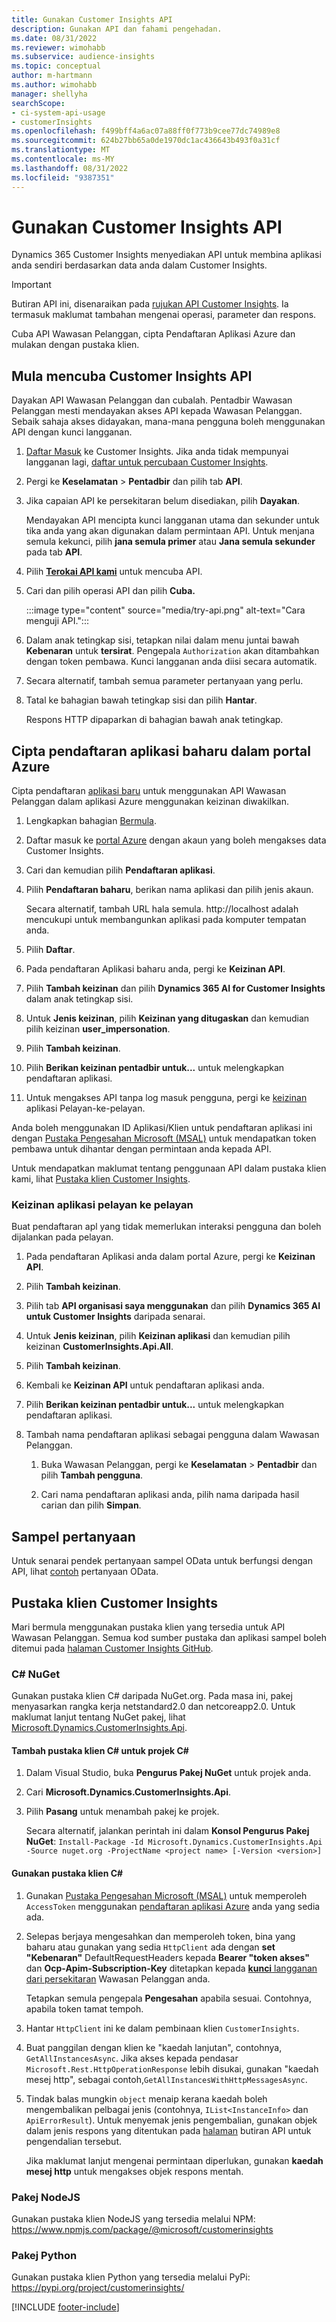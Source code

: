 ```yaml
---
title: Gunakan Customer Insights API
description: Gunakan API dan fahami pengehadan.
ms.date: 08/31/2022
ms.reviewer: wimohabb
ms.subservice: audience-insights
ms.topic: conceptual
author: m-hartmann
ms.author: wimohabb
manager: shellyha
searchScope:
- ci-system-api-usage
- customerInsights
ms.openlocfilehash: f499bff4a6ac07a88ff0f773b9cee77dc74989e8
ms.sourcegitcommit: 624b27bb65a0de1970dc1ac436643b493f0a31cf
ms.translationtype: MT
ms.contentlocale: ms-MY
ms.lasthandoff: 08/31/2022
ms.locfileid: "9387351"
---
```

# <a name="work-with-customer-insights-apis"></a>Gunakan Customer Insights API

Dynamics 365 Customer Insights menyediakan API untuk membina aplikasi anda sendiri berdasarkan data anda dalam Customer Insights.

> [!IMPORTANT]
> Butiran API ini, disenaraikan pada [rujukan API Customer Insights](https://developer.ci.ai.dynamics.com/api-details#api=CustomerInsights). Ia termasuk maklumat tambahan mengenai operasi, parameter dan respons.

Cuba API Wawasan Pelanggan, cipta Pendaftaran Aplikasi Azure dan mulakan dengan pustaka klien.

## <a name="get-started-trying-the-customer-insights-apis"></a>Mula mencuba Customer Insights API

Dayakan API Wawasan Pelanggan dan cubalah. Pentadbir Wawasan Pelanggan mesti mendayakan akses API kepada Wawasan Pelanggan. Sebaik sahaja akses didayakan, mana-mana pengguna boleh menggunakan API dengan kunci langganan.

1. [Daftar Masuk](https://home.ci.ai.dynamics.com) ke Customer Insights. Jika anda tidak mempunyai langganan lagi, [daftar untuk percubaan Customer Insights](https://aka.ms/tryci).

1. Pergi ke **Keselamatan** > **Pentadbir** dan pilih tab **API**.

1. Jika capaian API ke persekitaran belum disediakan, pilih **Dayakan**.

   Mendayakan API mencipta kunci langganan utama dan sekunder untuk tika anda yang akan digunakan dalam permintaan API. Untuk menjana semula kekunci, pilih **jana semula primer** atau **Jana semula sekunder** pada tab **API**.

1. Pilih [**Terokai API kami**](https://developer.ci.ai.dynamics.com/api-details#api=CustomerInsights&operation=Get-all-instances) untuk mencuba API.

1. Cari dan pilih operasi API dan pilih **Cuba.**

   :::image type="content" source="media/try-api.png" alt-text="Cara menguji API.":::

1. Dalam anak tetingkap sisi, tetapkan nilai dalam menu juntai bawah **Kebenaran** untuk **tersirat**. Pengepala `Authorization` akan ditambahkan dengan token pembawa. Kunci langganan anda diisi secara automatik.
  
1. Secara alternatif, tambah semua parameter pertanyaan yang perlu.

1. Tatal ke bahagian bawah tetingkap sisi dan pilih **Hantar**.

   Respons HTTP dipaparkan di bahagian bawah anak tetingkap.

## <a name="create-a-new-app-registration-in-the-azure-portal"></a>Cipta pendaftaran aplikasi baharu dalam portal Azure

Cipta pendaftaran [aplikasi baru](/graph/auth-register-app-v2) untuk menggunakan API Wawasan Pelanggan dalam aplikasi Azure menggunakan keizinan diwakilkan.

1. Lengkapkan bahagian [Bermula](#get-started-trying-the-customer-insights-apis).

1. Daftar masuk ke [portal Azure](https://portal.azure.com) dengan akaun yang boleh mengakses data Customer Insights.

1. Cari dan kemudian pilih **Pendaftaran aplikasi**.

1. Pilih **Pendaftaran baharu**, berikan nama aplikasi dan pilih jenis akaun.

   Secara alternatif, tambah URL hala semula. http://localhost adalah mencukupi untuk membangunkan aplikasi pada komputer tempatan anda.

1. Pilih **Daftar**.

1. Pada pendaftaran Aplikasi baharu anda, pergi ke **Keizinan API**.

1. Pilih **Tambah keizinan** dan pilih **Dynamics 365 AI for Customer Insights** dalam anak tetingkap sisi.

1. Untuk **Jenis keizinan**, pilih **Keizinan yang ditugaskan** dan kemudian pilih keizinan **user_impersonation**.

1. Pilih **Tambah keizinan**.

1. Pilih **Berikan keizinan pentadbir untuk...** untuk melengkapkan pendaftaran aplikasi.

1. Untuk mengakses API tanpa log masuk pengguna, pergi ke [keizinan](#server-to-server-application-permissions) aplikasi Pelayan-ke-pelayan.

Anda boleh menggunakan ID Aplikasi/Klien untuk pendaftaran aplikasi ini dengan [Pustaka Pengesahan Microsoft (MSAL)](/azure/active-directory/develop/msal-overview) untuk mendapatkan token pembawa untuk dihantar dengan permintaan anda kepada API.

<!-- :::image type="content" source="media/grant-admin-consent.gif" alt-text="How to grant admin consent."::: -->

Untuk mendapatkan maklumat tentang penggunaan API dalam pustaka klien kami, lihat [Pustaka klien Customer Insights](#customer-insights-client-libraries).

### <a name="server-to-server-application-permissions"></a>Keizinan aplikasi pelayan ke pelayan

Buat pendaftaran apl yang tidak memerlukan interaksi pengguna dan boleh dijalankan pada pelayan.

1. Pada pendaftaran Aplikasi anda dalam portal Azure, pergi ke **Keizinan API**.

1. Pilih **Tambah keizinan**.

1. Pilih tab **API organisasi saya menggunakan** dan pilih **Dynamics 365 AI untuk Customer Insights** daripada senarai.

1. Untuk **Jenis keizinan**, pilih **Keizinan aplikasi** dan kemudian pilih keizinan **CustomerInsights.Api.All**.

1. Pilih **Tambah keizinan**.

1. Kembali ke **Keizinan API** untuk pendaftaran aplikasi anda.

1. Pilih **Berikan keizinan pentadbir untuk...** untuk melengkapkan pendaftaran aplikasi.

   <!--  :::image type="content" source="media/grant-admin-consent.gif" alt-text="How to grant admin consent."::: -->

1. Tambah nama pendaftaran aplikasi sebagai pengguna dalam Wawasan Pelanggan.

   1. Buka Wawasan Pelanggan, pergi ke **Keselamatan** > **Pentadbir** dan pilih **Tambah pengguna**.

   1. Cari nama pendaftaran aplikasi anda, pilih nama daripada hasil carian dan pilih **Simpan**.

## <a name="sample-queries"></a>Sampel pertanyaan

Untuk senarai pendek pertanyaan sampel OData untuk berfungsi dengan API, lihat [contoh](odata-examples.md) pertanyaan OData.

## <a name="customer-insights-client-libraries"></a>Pustaka klien Customer Insights

Mari bermula menggunakan pustaka klien yang tersedia untuk API Wawasan Pelanggan. Semua kod sumber pustaka dan aplikasi sampel boleh ditemui pada [halaman Customer Insights GitHub](https://github.com/microsoft/Dynamics365-CustomerInsights-Client-Libraries).

### <a name="c-nuget"></a>C# NuGet

Gunakan pustaka klien C# daripada NuGet.org. Pada masa ini, pakej menyasarkan rangka kerja netstandard2.0 dan netcoreapp2.0. Untuk maklumat lanjut tentang NuGet pakej, lihat [Microsoft.Dynamics.CustomerInsights.Api](https://www.nuget.org/packages/Microsoft.Dynamics.CustomerInsights.Api/).

#### <a name="add-the-c-client-library-to-a-c-project"></a>Tambah pustaka klien C# untuk projek C#

1. Dalam Visual Studio, buka **Pengurus Pakej NuGet** untuk projek anda.

1. Cari **Microsoft.Dynamics.CustomerInsights.Api**.

1. Pilih **Pasang** untuk menambah pakej ke projek.

   Secara alternatif, jalankan perintah ini dalam **Konsol Pengurus Pakej NuGet**: `Install-Package -Id Microsoft.Dynamics.CustomerInsights.Api -Source nuget.org -ProjectName <project name> [-Version <version>]`

   <!--  :::image type="content" source="media/visual-studio-nuget-package.gif" alt-text="Add NuGet package to Visual Studio project."::: -->

#### <a name="use-the-c-client-library"></a>Gunakan pustaka klien C#

1. Gunakan [Pustaka Pengesahan Microsoft (MSAL)](/azure/active-directory/develop/msal-overview) untuk memperoleh `AccessToken` menggunakan [pendaftaran aplikasi Azure](#create-a-new-app-registration-in-the-azure-portal) anda yang sedia ada.

1. Selepas berjaya mengesahkan dan memperoleh token, bina yang baharu atau gunakan yang sedia `HttpClient` ada dengan **set "Kebenaran"** DefaultRequestHeaders kepada **Bearer "token akses"** dan **Ocp-Apim-Subscription-Key** ditetapkan kepada [**kunci** langganan dari persekitaran](#get-started-trying-the-customer-insights-apis) Wawasan Pelanggan anda.   

   Tetapkan semula pengepala **Pengesahan** apabila sesuai. Contohnya, apabila token tamat tempoh.

1. Hantar `HttpClient` ini ke dalam pembinaan klien `CustomerInsights`.

   <!--   :::image type="content" source="media/httpclient-sample.png" alt-text="Sample of httpclient."::: -->

1. Buat panggilan dengan klien ke "kaedah lanjutan", contohnya, `GetAllInstancesAsync`. Jika akses kepada pendasar `Microsoft.Rest.HttpOperationResponse` lebih disukai, gunakan "kaedah mesej http", sebagai contoh,`GetAllInstancesWithHttpMessagesAsync`.

1. Tindak balas mungkin `object` menaip kerana kaedah boleh mengembalikan pelbagai jenis (contohnya, `IList<InstanceInfo>` dan `ApiErrorResult`). Untuk menyemak jenis pengembalian, gunakan objek dalam jenis respons yang ditentukan pada [halaman](https://developer.ci.ai.dynamics.com/api-details#api=CustomerInsights) butiran API untuk pengendalian tersebut.

   Jika maklumat lanjut mengenai permintaan diperlukan, gunakan **kaedah mesej http** untuk mengakses objek respons mentah.

### <a name="nodejs-package"></a>Pakej NodeJS

Gunakan pustaka klien NodeJS yang tersedia melalui NPM: https://www.npmjs.com/package/@microsoft/customerinsights

### <a name="python-package"></a>Pakej Python

Gunakan pustaka klien Python yang tersedia melalui PyPi: https://pypi.org/project/customerinsights/

[!INCLUDE [footer-include](includes/footer-banner.md)]
